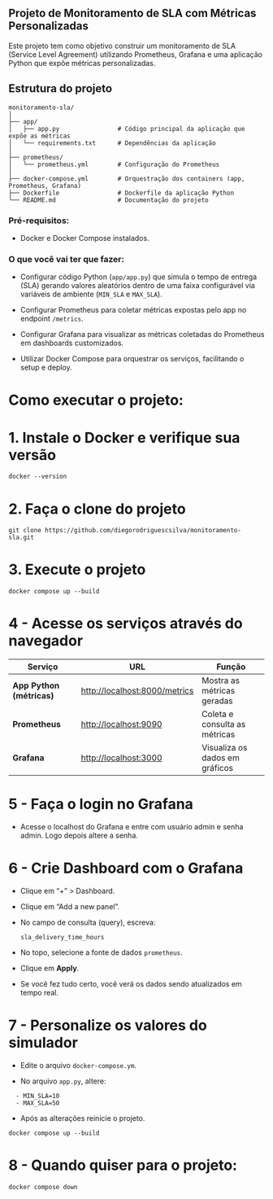 ## Projeto de Monitoramento de SLA com Métricas Personalizadas


Este projeto tem como objetivo construir um monitoramento de SLA (Service Level Agreement) utilizando Prometheus, Grafana e uma aplicação Python que expõe métricas personalizadas.

## Estrutura do projeto 
```
monitoramento-sla/
│
├── app/
│   ├── app.py                # Código principal da aplicação que expõe as métricas
│   └── requirements.txt      # Dependências da aplicação 
│
├── prometheus/
│   └── prometheus.yml        # Configuração do Prometheus 
│
├── docker-compose.yml        # Orquestração dos containers (app, Prometheus, Grafana)
├── Dockerfile                # Dockerfile da aplicação Python
└── README.md                 # Documentação do projeto 
```


### Pré-requisitos:

- Docker e Docker Compose instalados.

### O que você vai ter que fazer:

- Configurar código Python (`app/app.py`) que simula o tempo de entrega (SLA) gerando valores aleatórios dentro de uma faixa configurável via variáveis de ambiente (`MIN_SLA` e `MAX_SLA`).

- Configurar Prometheus para coletar métricas expostas pelo app no endpoint `/metrics`.

- Configurar Grafana para visualizar as métricas coletadas do Prometheus em dashboards customizados.

- Utilizar Docker Compose para orquestrar os serviços, facilitando o setup e deploy.

# Como executar o projeto: 

# 1. Instale o Docker e verifique sua versão
    
    docker --version

# 2. Faça o clone do projeto 

    git clone https://github.com/diegorodriguescsilva/monitoramento-sla.git

# 3. Execute o projeto

    docker compose up --build

# 4 -  Acesse os serviços através do navegador

| Serviço                   | URL                                                            | Função                         |
| ------------------------- | -------------------------------------------------------------- | ------------------------------ |
| **App Python (métricas)** | [http://localhost:8000/metrics](http://localhost:8000/metrics) | Mostra as métricas geradas     |
| **Prometheus**            | [http://localhost:9090](http://localhost:9090)                 | Coleta e consulta as métricas  |
| **Grafana**               | [http://localhost:3000](http://localhost:3000)                 | Visualiza os dados em gráficos |

# 5 -  Faça o login no Grafana
 
  - Acesse o localhost do Grafana e entre com usuário admin e senha admin. Logo depois altere a senha. 

# 6 - Crie Dashboard com o Grafana

- Clique em “+” > Dashboard.

 - Clique em “Add a new panel”.
 - No campo de consulta (query), escreva:
   
   `sla_delivery_time_hours`

- No topo, selecione a fonte de dados `prometheus`.

- Clique em **Apply**.

- Se você fez tudo certo, você verá os dados sendo atualizados em tempo real.


# 7 - Personalize os valores do simulador

- Edite o arquivo `docker-compose.ym`.

- No arquivo `app.py`, altere:

```environment:
  - MIN_SLA=10
  - MAX_SLA=50
```

- Após as alterações reinicie o projeto. 

`docker compose up --build`

# 8 - Quando quiser para o projeto:

 `docker compose down`


